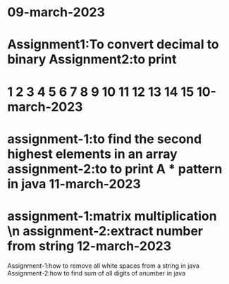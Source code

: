 09-march-2023
=============
Assignment1:To convert decimal to binary
Assignment2:to print 
==================
1 
2 3 
4 5 6 
7 8 9 10 
11 12 13 14 15 
10-march-2023
============
assignment-1:to find the second highest elements in an array
assignment-2:to to print A * pattern in java
11-march-2023
=============
assignment-1:matrix multiplication \n
assignment-2:extract number from string
12-march-2023
=============
Assignment-1:how to remove all white spaces from a string in java
Assignment-2:how to find sum of all digits of anumber in java

